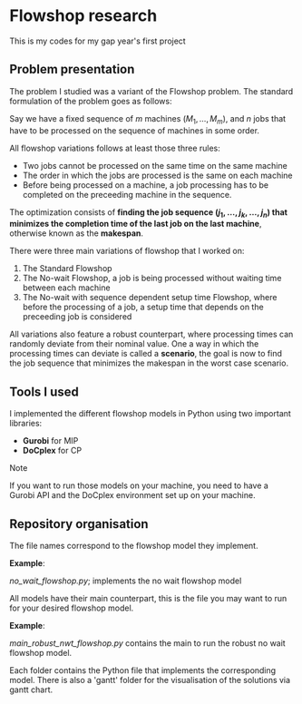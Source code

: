 # Flowshop research
This is my codes for my gap year's first project

## Problem presentation
  The problem I studied was a variant of the Flowshop problem.
  The standard formulation of the problem goes as follows:
  
  Say we have a fixed sequence of $m$ machines $(M_{1}, \ldots, M_{m})$, and $n$ jobs that have to be processed on the sequence of machines in some order.

  All flowshop variations follows at least those three rules:
  - Two jobs cannot be processed on the same time on the same machine
  - The order in which the jobs are processed is the same on each machine
  - Before being processed on a machine, a job processing has to be completed on the preceeding machine in the sequence.

  The optimization consists of **finding the job sequence $(j_{1}, \ldots, j_{k}, \ldots, j_{n})$ that minimizes the completion time of the last job on the last machine**, otherwise known as the **makespan**.

  There were three main variations of flowshop that I worked on:
  1. The Standard Flowshop
  2. The No-wait Flowshop, a job is being processed without waiting time between each machine
  3. The No-wait with sequence dependent setup time Flowshop, where before the processing of a job, a setup time that depends on the preceeding job is considered

  All variations also feature a robust counterpart, where processing times can randomly deviate from their nominal value. One a way in which the processing times can deviate is called a **scenario**, the goal is now to find the job sequence that minimizes the makespan in the worst case scenario.

## Tools I used

  I implemented the different flowshop models in Python using two important libraries:
  - __Gurobi__ for MIP
  - __DoCplex__ for CP

  >[!NOTE]
>If you want to run those models on your machine, you need to have a Gurobi API and the DoCplex environment set up on your machine.
  
## Repository organisation

  The file names correspond to the flowshop model they implement.

  __Example__:
  
  _no_wait_flowshop.py_; implements the no wait flowshop model

  All models have their main counterpart, this is the file you may want to run for your desired flowshop model.

  __Example__:
  
  _main_robust_nwt_flowshop.py_ contains the main to run the robust no wait flowshop model.

  Each folder contains the Python file that implements the corresponding model. There is also a 'gantt' folder for the visualisation of the solutions via gantt chart.


